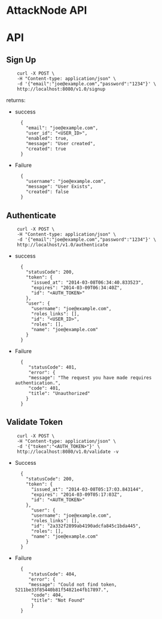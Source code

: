 AttackNode API
==============

# API

## Sign Up

        curl -X POST \
        -H "Content-type: application/json" \
        -d '{"email":"joe@example.com","password":"1234"}' \
        http://localhost:8080/v1.0/signup

returns:

* success

        {
          "email": "joe@example.com",
          "user_id": "<USER_ID>",
          "enabled": true,
          "message": "User created",
          "created": true
        }

* Failure

        {
          "username": "joe@example.com",
          "message": "User Exists",
          "created": false
        }

## Authenticate

        curl -X POST \
        -H "Content-type: application/json" \
        -d '{"email":"joe@example.com","password":"1234"}' \
        http://localhost/v1.0/authenticate

* success

        {
          "statusCode": 200,
          "token": {
            "issued_at": "2014-03-08T06:34:40.833523",
            "expires": "2014-03-09T06:34:40Z",
            "id": "<AUTH_TOKEN>"
          },
          "user": {
            "username": "joe@example.com",
            "roles_links": [],
            "id": "<USER_ID>",
            "roles": [],
            "name": "joe@example.com"
          }
        }

* Failure

        {
           "statusCode": 401,
           "error": {
           "message": "The request you have made requires authentication.",
           "code": 401,
           "title": "Unauthorized"
          }
        }

## Validate Token

        curl -X POST \
        -H "Content-type: application/json" \
        -d '{"token":"<AUTH_TOKEN>"}' \
        http://localhost:8080/v1.0/validate -v

* Success

        {
          "statusCode": 200,
          "token": {
            "issued_at": "2014-03-08T05:17:03.843144",
            "expires": "2014-03-09T05:17:03Z",
            "id": "<AUTH_TOKEN>"
          },
            "user": {
            "username": "joe@example.com",
            "roles_links": [],
            "id": "2a332f2899ab4190adcfa845c1bda445",
            "roles": [],
            "name": "joe@example.com"
          }
        }

* Failure

        {
           "statusCode": 404,
           "error": {
           "message": "Could not find token, 5211be33f85440b81f54821e4fb17897.",
            "code": 404,
            "title": "Not Found"
            }
        }